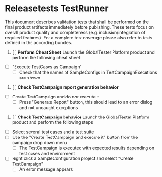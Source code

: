 Releasetests TestRunner
=====================
This document describes validation tests that shall be performed on the final product artifacts immediately before publishing. These tests focus on overall product quality and completeness (e.g. inclusion/integration of required features). For a complete test coverage please also refer to tests defined in the according bundles.

1. [ ] __Perform Cheat Sheet__
Launch the GlobalTester Platform product and perform the following cheat sheet
 - [ ] "Execute TestCases as Campaign"
     - [ ] Check that the names of SampleConfigs in TestCampaignExecutions are shown 
1. [ ] __Check TestCampaign report generation behavior__
 - [ ] Create TestCampaign and do _not_ execute it
     - [ ] Press "Generate Report" button, this should lead to an error dialog and not uncaught exceptions

1. [ ] __Check TestCampaign behavior__
Launch the GlobalTester Platform product and perform the following steps
 - [ ] Select several test cases and a test suite
 - [ ] Use the "Create TestCampaign and execute it" button from the campaign drop down menu
     - [ ] The TestCampaign is executed with expected results depending on test cases and environment
 - [ ] Right click a SampleConfiguration project and select "Create TestCampaign"
     - [ ] An error message appears

<p style="page-break-after: always"/>
